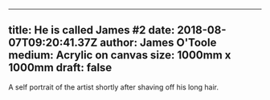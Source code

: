 
---
title: He is called James #2
date: 2018-08-07T09:20:41.37Z
author: James O'Toole
medium: Acrylic on canvas
size: 1000mm x 1000mm
draft: false
---

A self portrait of the artist shortly after shaving off his long hair.
